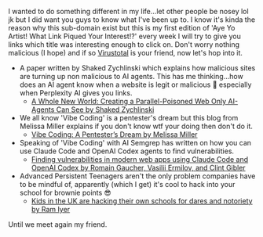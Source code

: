 I wanted to do something different in my life...let other people be nosey lol jk but I did want you guys to know what I've been up to. I know it's kinda the reason why this sub-domain exist but this is my first edition of 'Aye Yo Artist! What Link Piqued Your Interest!?' every week I will try to give you links which title was interesting enough to click on. Don't worry nothing malicious (I hope) and if so [Virustotal](https://www.virustotal.com/gui/home/url) is your friend, now let's hop into it.

- A paper written by Shaked Zychlinski which explains how malicious sites are turning up non malicious to AI agents. This has me thinking...how does an AI agent know when a website is legit or malicious 🤔 especially when Perplexity AI gives you links.
	- [A Whole New World: Creating a Parallel-Poisoned Web Only AI-Agents Can See by Shaked Zychlinski](chrome-extension://efaidnbmnnnibpcajpcglclefindmkaj/https://arxiv.org/pdf/2509.00124)
- We all know 'Vibe Coding' is a pentester's dream but this blog from Melissa Miller explains if you don't know wtf your doing then don't do it.
	- [Vibe Coding: A Pentester’s Dream by Melissa Miller](https://www.netspi.com/blog/executive-blog/web-application-pentesting/vibe-coding-a-pentesters-dream/)
- Speaking of 'Vibe Coding' with AI Semgrep has written on how you can use Claude Code and OpenAI Codex agents to find vulnerabilities.
	- [Finding vulnerabilities in modern web apps using Claude Code and OpenAI Codex by Romain Gaucher, Vasilii Ermilov, and Clint Gibler](https://semgrep.dev/blog/2025/finding-vulnerabilities-in-modern-web-apps-using-claude-code-and-openai-codex/)
- Advanced Persistent Teenagers aren't the only problem companies have to be mindful of, apparently (which I get) it's cool to hack into your school for brownie points 😎
	- [Kids in the UK are hacking their own schools for dares and notoriety by Ram Iyer](https://techcrunch.com/2025/09/11/kids-in-the-uk-are-hacking-their-own-schools-for-dares-and-notoriety/?utm_source=tldrinfosec)

Until we meet again my friend.